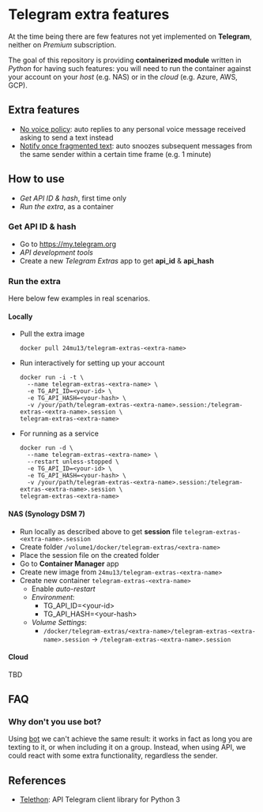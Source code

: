 # Telegram extra features

At the time being there are few features not yet implemented on **Telegram**, neither on *Premium* subscription.

The goal of this repository is providing **containerized module** written in *Python* for having such features: you will need to run the container against your account on your *host* (e.g. NAS) or in the *cloud* (e.g. Azure, AWS, GCP).

## Extra features

- [No voice policy](no-voice-policy/README.md): auto replies to any personal voice message received asking to send a text instead
- [Notify once fragmented text](notify-once/README.md): auto snoozes subsequent messages from the same sender within a certain time frame (e.g. 1 minute)

## How to use

* *Get API ID & hash*, first time only
* *Run the extra*, as a container

### Get API ID & hash

* Go to https://my.telegram.org
* *API development tools*
* Create a new *Telegram Extras* app to get **api_id** & **api_hash**

### Run the extra

Here below few examples in real scenarios.

#### Locally

* Pull the extra image
  
  `docker pull 24mu13/telegram-extras-<extra-name>`
* Run interactively for setting up your account
  ```
  docker run -i -t \
    --name telegram-extras-<extra-name> \
    -e TG_API_ID=<your-id> \
    -e TG_API_HASH=<your-hash> \
    -v /your/path/telegram-extras-<extra-name>.session:/telegram-extras-<extra-name>.session \
  telegram-extras-<extra-name>
  ```
* For running as a service
  ```
  docker run -d \
    --name telegram-extras-<extra-name> \
    --restart unless-stopped \
    -e TG_API_ID=<your-id> \
    -e TG_API_HASH=<your-hash> \
    -v /your/path/telegram-extras-<extra-name>.session:/telegram-extras-<extra-name>.session \
  telegram-extras-<extra-name>

  ```

#### NAS (Synology DSM 7)

* Run locally as described above to get **session** file `telegram-extras-<extra-name>.session`
* Create folder `/volume1/docker/telegram-extras/<extra-name>`
* Place the session file on the created folder
* Go to **Container Manager** app
* Create new image from `24mu13/telegram-extras-<extra-name>`
* Create new container `telegram-extras-<extra-name>`
  * Enable *auto-restart*
  * *Environment*:
      * TG_API_ID=\<your-id\>
      * TG_API_HASH=\<your-hash\>
  * *Volume Settings*:
    * `/docker/telegram-extras/<extra-name>/telegram-extras-<extra-name>.session` -> `/telegram-extras-<extra-name>.session`

#### Cloud 

TBD

## FAQ

### Why don't you use bot?

Using [bot](https://core.telegram.org/bots) we can't achieve the same result: it works in fact as long you are texting to it, or when including it on a group. Instead, when using API, we could react with some extra functionality, regardless the sender.

## References

* [Telethon](https://github.com/LonamiWebs/Telethon): API Telegram client library for Python 3
